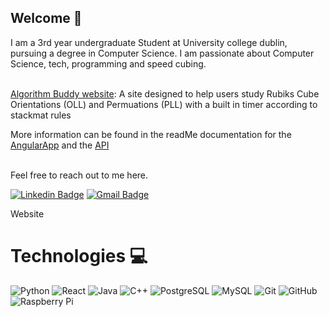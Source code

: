 ## Welcome 👋

I am a 3rd year undergraduate Student at University college dublin, pursuing a degree in Computer Science. I am passionate about Computer Science, tech, programming and speed cubing. <br><br>


[Algorithm Buddy website](https://rubiks-cube-api.ew.r.appspot.com/): A site designed to help users study Rubiks Cube Orientations (OLL) and Permuations (PLL) with a built in timer according to stackmat rules <br> 

More information can be found in the readMe documentation for the [AngularApp]() and the [API]()  <br> <br>


Feel free to reach out to me here. 
  
[![Linkedin Badge](https://img.shields.io/badge/-AaronWood-blue?style=flat-square&logo=Linkedin&logoColor=white&link=https://www.linkedin.com/in/aaron-wood-155503222/)](https://www.linkedin.com/in/aaron-wood-155503222/) 
[![Gmail Badge](https://img.shields.io/badge/-woodaaron2001@gmail.com-c14438?style=flat-square&logo=Gmail&logoColor=white&link=mailto:woodaaron2001@gmail.com)](mailto:woodaaron2001@gmail.com)


Website

# Technologies 💻


![Python](https://img.shields.io/badge/-Python-black?style=flat-square&logo=Python)
![React](https://img.shields.io/badge/-React-black?style=flat-square&logo=react)
![Java](https://img.shields.io/badge/-java-E34A86?style=flat-square&logo=java)
![C++](https://img.shields.io/badge/-C++-00599C?style=flat-square&logo=c)
![PostgreSQL](https://img.shields.io/badge/-PostgreSQL-336791?style=flat-square&logo=postgresql)
![MySQL](https://img.shields.io/badge/-MySQL-black?style=flat-square&logo=mysql)
![Git](https://img.shields.io/badge/-Git-black?style=flat-square&logo=git)
![GitHub](https://img.shields.io/badge/-GitHub-181717?style=flat-square&logo=github)
![Raspberry Pi](https://img.shields.io/badge/-Raspberry%20Pi-C51A4A?style=flat-square&logo=Raspberry-Pi)

